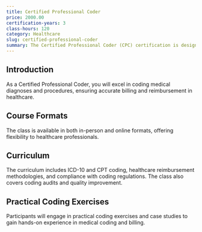 ```yaml
---
title: Certified Professional Coder
price: 2000.00
certification-years: 3
class-hours: 120
category: Healthcare
slug: certified-professional-coder
summary: The Certified Professional Coder (CPC) certification is designed for professionals in medical coding and billing. This comprehensive class covers ICD-10 coding, CPT coding, and healthcare reimbursement. It equips candidates with the skills needed to accurately code medical diagnoses and procedures for billing and insurance purposes.
---
```


## Introduction

As a Certified Professional Coder, you will excel in coding medical diagnoses and procedures, ensuring accurate billing and reimbursement in healthcare.

## Course Formats

The class is available in both in-person and online formats, offering flexibility to healthcare professionals.

## Curriculum

The curriculum includes ICD-10 and CPT coding, healthcare reimbursement methodologies, and compliance with coding regulations. The class also covers coding audits and quality improvement.

## Practical Coding Exercises

Participants will engage in practical coding exercises and case studies to gain hands-on experience in medical coding and billing.

